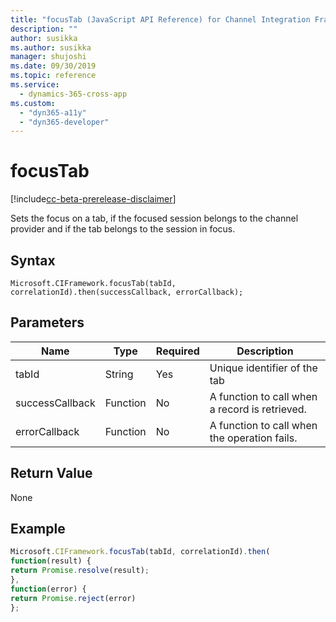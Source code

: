 ```yaml
---
title: "focusTab (JavaScript API Reference) for Channel Integration Framework (CIF) | MicrosoftDocs"
description: ""
author: susikka
ms.author: susikka
manager: shujoshi
ms.date: 09/30/2019
ms.topic: reference
ms.service: 
  - dynamics-365-cross-app
ms.custom: 
  - "dyn365-a11y"
  - "dyn365-developer"
---
```


# focusTab

[!include[cc-beta-prerelease-disclaimer](../../../../includes/cc-beta-prerelease-disclaimer.md)]

Sets the focus on a tab, if the focused session belongs to the channel provider and if the tab belongs to the session in focus.

## Syntax

`Microsoft.CIFramework.focusTab(tabId, correlationId).then(successCallback, errorCallback);`

## Parameters

| **Name**        | **Type** | **Required** | **Description**                                |
|-----------------|----------|--------------|------------------------------------------------|
| tabId           | String   | Yes          | Unique identifier of the tab                   |
| successCallback | Function | No           | A function to call when a record is retrieved. |
| errorCallback   | Function | No           | A function to call when the operation fails.   |

## Return Value

None

## Example

```javascript
Microsoft.CIFramework.focusTab(tabId, correlationId).then(
function(result) {
return Promise.resolve(result);
},
function(error) {
return Promise.reject(error)
};
```
